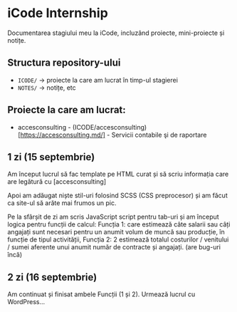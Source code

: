 # iCode Internship

Documentarea stagiului meu la iCode, incluzând proiecte, mini-proiecte și notițe.

## Structura repository-ului

- `ICODE/` -> proiecte la care am lucrat în timp-ul stagierei
- `NOTES/` -> notițe, etc

## Proiecte la care am lucrat:

- accesconsulting - (ICODE/accesconsulting)[https://accesconsulting.md/] - Servicii contabile şi de raportare

## 1 zi (15 septembrie)

Am început lucrul să fac template pe HTML curat și să scriu informația care are legătură cu [accesconsulting]

Apoi am adăugat niște stil-uri folosind SCSS (CSS preprocesor) și am făcut ca site-ul să arăte mai frumos un pic.

Pe la sfârșit de zi am scris JavaScript script pentru tab-uri și am început logica pentru funcții de calcul: Funcția 1: care estimează câte salarii sau câți angajați sunt necesari pentru un anumit volum de muncă sau producție, în funcție de tipul activității, Funcția 2: 2 estimează totalul costurilor / venitului / sumei aferente unui anumit număr de contracte și angajați. (are bug-uri încă)

## 2 zi (16 septembrie)

Am continuat și finisat ambele Funcții (1 și 2). Urmează lucrul cu WordPress...